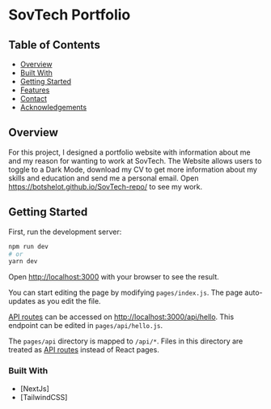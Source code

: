 # SovTech Portfolio

## Table of Contents

- [Overview](#overview)
- [Built With](#built-with)
- [Getting Started](#getting-started)
- [Features](#features)
- [Contact](#contact)
- [Acknowledgements](#acknowledgements)

## Overview
For this project, I designed a portfolio website with information about me and my reason for wanting to work at SovTech.
The Website allows users to toggle to a Dark Mode, download my CV to get more information about my skills and education
and send me a personal email. Open https://botshelot.github.io/SovTech-repo/ to see my work.

## Getting Started

First, run the development server:

```bash
npm run dev
# or
yarn dev
```

Open [http://localhost:3000](http://localhost:3000) with your browser to see the result.

You can start editing the page by modifying `pages/index.js`. The page auto-updates as you edit the file.

[API routes](https://nextjs.org/docs/api-routes/introduction) can be accessed on [http://localhost:3000/api/hello](http://localhost:3000/api/hello). This endpoint can be edited in `pages/api/hello.js`.

The `pages/api` directory is mapped to `/api/*`. Files in this directory are treated as [API routes](https://nextjs.org/docs/api-routes/introduction) instead of React pages.


### Built With

- [NextJs]
- [TailwindCSS]

